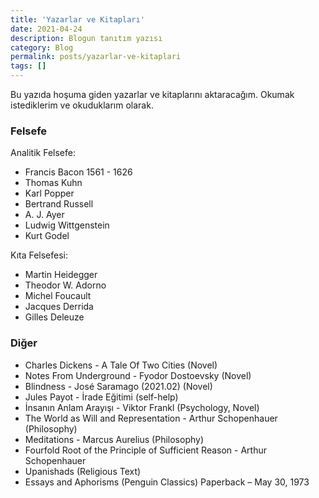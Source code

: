 ```yaml
---
title: 'Yazarlar ve Kitapları'
date: 2021-04-24
description: Blogun tanıtım yazısı
category: Blog
permalink: posts/yazarlar-ve-kitaplari
tags: []
---
```


Bu yazıda hoşuma giden yazarlar ve kitaplarını aktaracağım. Okumak istediklerim ve okuduklarım olarak.

### Felsefe

Analitik Felsefe:
* Francis Bacon 1561 - 1626
* Thomas Kuhn
* Karl Popper
* Bertrand Russell
* A. J. Ayer
* Ludwig Wittgenstein
* Kurt Godel


Kıta Felsefesi:
* Martin Heidegger
* Theodor W. Adorno
* Michel Foucault
* Jacques Derrida
* Gilles Deleuze

### Diğer

* Charles Dickens - A Tale Of Two Cities (Novel)
* Notes From Underground - Fyodor Dostoevsky (Novel)
* Blindness - José Saramago (2021.02) (Novel)
* Jules Payot - İrade Eğitimi (self-help)
* İnsanın Anlam Arayışı - Viktor Frankl (Psychology, Novel)
* The World as Will and Representation - Arthur Schopenhauer (Philosophy)
* Meditations - Marcus Aurelius (Philosophy)
* Fourfold Root of the Principle of Sufficient Reason - Arthur Schopenhauer
* Upanishads (Religious Text)
* Essays and Aphorisms (Penguin Classics) Paperback – May 30, 1973
